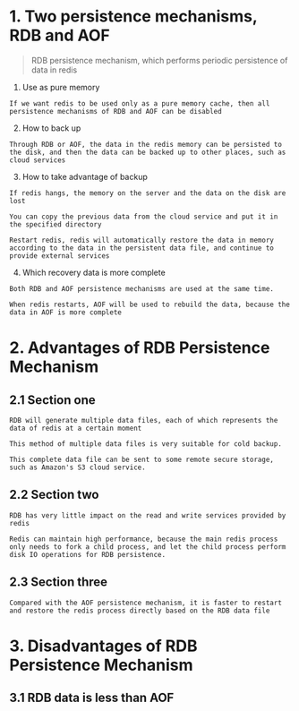 # 1. Two persistence mechanisms, RDB and AOF
> RDB persistence mechanism, which performs periodic persistence of data in redis

1. Use as pure memory

```
If we want redis to be used only as a pure memory cache, then all persistence mechanisms of RDB and AOF can be disabled
```

2. How to back up

```
Through RDB or AOF, the data in the redis memory can be persisted to the disk, and then the data can be backed up to other places, such as cloud services
```

3. How to take advantage of backup

```
If redis hangs, the memory on the server and the data on the disk are lost

You can copy the previous data from the cloud service and put it in the specified directory

Restart redis, redis will automatically restore the data in memory according to the data in the persistent data file, and continue to provide external services

```

4. Which recovery data is more complete

```
Both RDB and AOF persistence mechanisms are used at the same time.

When redis restarts, AOF will be used to rebuild the data, because the data in AOF is more complete
```

# 2. Advantages of RDB Persistence Mechanism

## 2.1 Section one

```
RDB will generate multiple data files, each of which represents the data of redis at a certain moment

This method of multiple data files is very suitable for cold backup.

This complete data file can be sent to some remote secure storage, such as Amazon's S3 cloud service.

```

## 2.2 Section two

```
RDB has very little impact on the read and write services provided by redis

Redis can maintain high performance, because the main redis process only needs to fork a child process, and let the child process perform disk IO operations for RDB persistence.
```

## 2.3 Section three

```
Compared with the AOF persistence mechanism, it is faster to restart and restore the redis process directly based on the RDB data file

```

# 3. Disadvantages of RDB Persistence Mechanism

## 3.1 RDB data is less than AOF